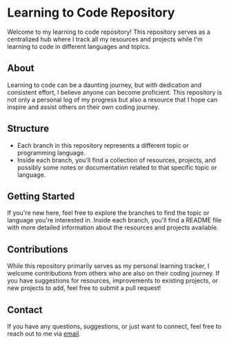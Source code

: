 # Learning to Code Repository

Welcome to my learning to code repository! This repository serves as a centralized hub where I track all my resources and projects while I'm learning to code in different languages and topics.

## About

Learning to code can be a daunting journey, but with dedication and consistent effort, I believe anyone can become proficient. This repository is not only a personal log of my progress but also a resource that I hope can inspire and assist others on their own coding journey.

## Structure

- Each branch in this repository represents a different topic or programming language.
- Inside each branch, you'll find a collection of resources, projects, and possibly some notes or documentation related to that specific topic or language.

## Getting Started

If you're new here, feel free to explore the branches to find the topic or language you're interested in. Inside each branch, you'll find a README file with more detailed information about the resources and projects available.

## Contributions

While this repository primarily serves as my personal learning tracker, I welcome contributions from others who are also on their coding journey. If you have suggestions for resources, improvements to existing projects, or new projects to add, feel free to submit a pull request!

## Contact

If you have any questions, suggestions, or just want to connect, feel free to reach out to me via [email](mailto:dietzelbiz@outlook.com).